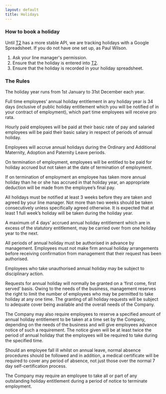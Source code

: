 ```yaml
---
layout: default
title: Holidays
---
```


### How to book a holiday

Until [T2](/2013/11/29/administrative-tooling.html#t2) has a more stable API, we are tracking holidays with a Google Spreadsheet. If you do not have one set up, as Paul Wilson.

1. Ask your line manager's permission.
2. Ensure that the holiday is entered into [T2](/2013/11/29/administrative-tooling.html#t2).
3. Ensure that the holiday is recorded in your holiday spreadsheet.


### The Rules

The holiday year runs from 1st January to 31st December each year.

Full time employees’ annual holiday entitlement in any holiday year is 34 days (inclusive of public holiday entitlement which you will be notified of in your contract of employment), which part time employees will receive pro rata.

Hourly paid employees will be paid at their basic rate of pay and salaried employees will be paid their basic salary in respect of periods of annual holiday.

Employees will accrue annual holidays during the Ordinary and Additional Maternity, Adoption and Paternity Leave periods.

On termination of employment, employees will be entitled to be paid for holiday accrued but not taken at the date of termination of employment.

If on termination of employment an employee has taken more annual holiday than he or she has accrued in that holiday year, an appropriate deduction will be made from the employee’s final pay.

All holidays must be notified at least 3 weeks before they are taken and agreed by your line manager.  Not more than two weeks should be taken consecutively unless specifically agreed otherwise.  It is expected that at least 1 full week’s holiday will be taken during the holiday year.

A maximum of 4 days’ accrued annual holiday entitlement which are in excess of the statutory entitlement, may be carried over from one holiday year to the next.

All periods of annual holiday must be authorised in advance by management. Employees must not make firm annual holiday arrangements before receiving confirmation from management that their request has been authorised.

Employees who take unauthorised annual holiday may be subject to disciplinary action.

Requests for annual holiday will normally be granted on a ‘first come, first served’ basis. Owing to the needs of the business, management reserves the right to limit the number of employees who may be permitted to take holiday at any one time. The granting of all holiday requests will be subject to adequate cover being available and the overall needs of the Company.

The Company may also require employees to reserve a specified amount of annual holiday entitlement to be taken at a time set by the Company, depending on the needs of the business and will give employees advance notice of such a requirement. The notice given will be at least twice the period of annual holiday that the employees will be required to take during the specified time.

Should an employee fall ill whilst on annual leave, normal absence procedures should be followed and in addition, a medical certificate will be required to cover any period of absence, not just those over the normal 7 day self-certification process.

The Company may require an employee to take all or part of any outstanding holiday entitlement during a period of notice to terminate employment.

